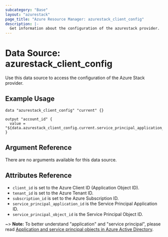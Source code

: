 ```yaml
---
subcategory: "Base"
layout: "azurestack"
page_title: "Azure Resource Manager: azurestack_client_config"
description: |-
  Get information about the configuration of the azurestack provider.
---
```


# Data Source: azurestack_client_config

Use this data source to access the configuration of the Azure Stack
provider.

## Example Usage

```hcl
data "azurestack_client_config" "current" {}

output "account_id" {
  value = "${data.azurestack_client_config.current.service_principal_application_id}"
}
```

## Argument Reference

There are no arguments available for this data source.

## Attributes Reference

* `client_id` is set to the Azure Client ID (Application Object ID).
* `tenant_id` is set to the Azure Tenant ID.
* `subscription_id` is set to the Azure Subscription ID.
* `service_principal_application_id` is the Service Principal Application ID.
* `service_principal_object_id` is the Service Principal Object ID.

~> **Note:** To better understand "application" and "service principal", please read
[Application and service principal objects in Azure Active Directory](https://docs.microsoft.com/en-us/azure/active-directory/develop/active-directory-application-objects).
